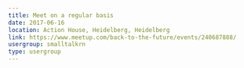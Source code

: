 ```yaml
---
title: Meet on a regular basis
date: 2017-06-16
location: Action House, Heidelberg, Heidelberg
link: https://www.meetup.com/back-to-the-future/events/240687888/
usergroup: smalltalkrn
type: usergroup
---
```

